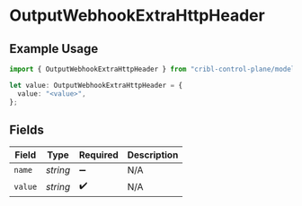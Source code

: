 # OutputWebhookExtraHttpHeader

## Example Usage

```typescript
import { OutputWebhookExtraHttpHeader } from "cribl-control-plane/models";

let value: OutputWebhookExtraHttpHeader = {
  value: "<value>",
};
```

## Fields

| Field              | Type               | Required           | Description        |
| ------------------ | ------------------ | ------------------ | ------------------ |
| `name`             | *string*           | :heavy_minus_sign: | N/A                |
| `value`            | *string*           | :heavy_check_mark: | N/A                |